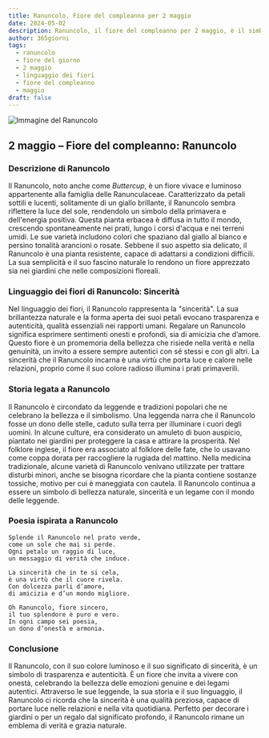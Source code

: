```yaml
---
title: Ranuncolo, Fiore del compleanno per 2 maggio
date: 2024-05-02
description: Ranuncolo, il fiore del compleanno per 2 maggio, è il simbolo di Sincerità. Scopri il suo significato unico, le storie affascinanti e la poesia che celebra la sua bellezza.
author: 365giorni
tags:
  - ranuncolo
  - fiore del giorno
  - 2 maggio
  - linguaggio dei fiori
  - fiore del compleanno
  - maggio
draft: false
---
```


![Immagine del Ranuncolo](https://cdn.pixabay.com/photo/2023/07/02/07/20/buttercup-8101494_1280.jpg)


## 2 maggio – Fiore del compleanno: Ranuncolo

### Descrizione di Ranuncolo

Il Ranuncolo, noto anche come _Buttercup_, è un fiore vivace e luminoso appartenente alla famiglia delle Ranunculaceae. Caratterizzato da petali sottili e lucenti, solitamente di un giallo brillante, il Ranuncolo sembra riflettere la luce del sole, rendendolo un simbolo della primavera e dell'energia positiva. Questa pianta erbacea è diffusa in tutto il mondo, crescendo spontaneamente nei prati, lungo i corsi d'acqua e nei terreni umidi. Le sue varietà includono colori che spaziano dal giallo al bianco e persino tonalità arancioni o rosate. Sebbene il suo aspetto sia delicato, il Ranuncolo è una pianta resistente, capace di adattarsi a condizioni difficili. La sua semplicità e il suo fascino naturale lo rendono un fiore apprezzato sia nei giardini che nelle composizioni floreali.

### Linguaggio dei fiori di Ranuncolo: Sincerità

Nel linguaggio dei fiori, il Ranuncolo rappresenta la "sincerità". La sua brillantezza naturale e la forma aperta dei suoi petali evocano trasparenza e autenticità, qualità essenziali nei rapporti umani. Regalare un Ranuncolo significa esprimere sentimenti onesti e profondi, sia di amicizia che d’amore. Questo fiore è un promemoria della bellezza che risiede nella verità e nella genuinità, un invito a essere sempre autentici con sé stessi e con gli altri. La sincerità che il Ranuncolo incarna è una virtù che porta luce e calore nelle relazioni, proprio come il suo colore radioso illumina i prati primaverili.

### Storia legata a Ranuncolo

Il Ranuncolo è circondato da leggende e tradizioni popolari che ne celebrano la bellezza e il simbolismo. Una leggenda narra che il Ranuncolo fosse un dono delle stelle, caduto sulla terra per illuminare i cuori degli uomini. In alcune culture, era considerato un amuleto di buon auspicio, piantato nei giardini per proteggere la casa e attirare la prosperità. Nel folklore inglese, il fiore era associato al folklore delle fate, che lo usavano come coppa dorata per raccogliere la rugiada del mattino. Nella medicina tradizionale, alcune varietà di Ranuncolo venivano utilizzate per trattare disturbi minori, anche se bisogna ricordare che la pianta contiene sostanze tossiche, motivo per cui è maneggiata con cautela. Il Ranuncolo continua a essere un simbolo di bellezza naturale, sincerità e un legame con il mondo delle leggende.

### Poesia ispirata a Ranuncolo

```
Splende il Ranuncolo nel prato verde,  
come un sole che mai si perde.  
Ogni petalo un raggio di luce,  
un messaggio di verità che induce.  

La sincerità che in te si cela,  
è una virtù che il cuore rivela.  
Con dolcezza parli d’amore,  
di amicizia e d’un mondo migliore.  

Oh Ranuncolo, fiore sincero,  
il tuo splendore è puro e vero.  
In ogni campo sei poesia,  
un dono d’onestà e armonia.  
```

### Conclusione

Il Ranuncolo, con il suo colore luminoso e il suo significato di sincerità, è un simbolo di trasparenza e autenticità. È un fiore che invita a vivere con onestà, celebrando la bellezza delle emozioni genuine e dei legami autentici. Attraverso le sue leggende, la sua storia e il suo linguaggio, il Ranuncolo ci ricorda che la sincerità è una qualità preziosa, capace di portare luce nelle relazioni e nella vita quotidiana. Perfetto per decorare i giardini o per un regalo dal significato profondo, il Ranuncolo rimane un emblema di verità e grazia naturale.